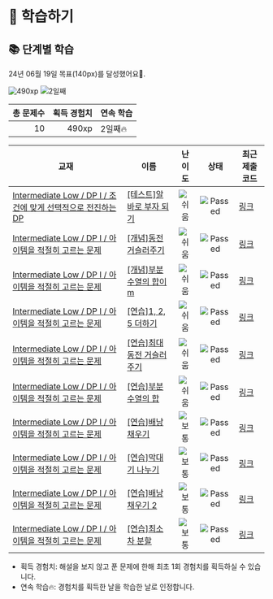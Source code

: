 # 📖 학습하기

## 📚 단계별 학습
24년 06월 19일 목표(140px)를 달성했어요🥳.

![490xp](https://img.shields.io/badge/EXP-490xp-%235cb85c.svg?for-the-badge)
![2일째](https://img.shields.io/badge/연속학습-2일째-%23E34F26.svg?for-the-badge)

|총 문제수|획득 경험치|연속 학습|
|---:|---:|---|
10|490xp|2일째🔥|

|교재|이름|난이도|상태|최근 제출 코드|
|---|---|:---:|:---:|---|
|[Intermediate Low / DP I / 조건에 맞게 선택적으로 전진하는 DP](https://www.codetree.ai/missions?missionId=2)|[[테스트]알바로 부자 되기](https://www.codetree.ai/missions/2/problems/being-rich-by-working-part-time)|![쉬움][easy]|![Passed][passed]|[링크](https://github.com/inshining/codetree-TILs/blob/main/240619/%EC%95%8C%EB%B0%94%EB%A1%9C%20%EB%B6%80%EC%9E%90%20%EB%90%98%EA%B8%B0/being-rich-by-working-part-time.py)|
|[Intermediate Low / DP I / 아이템을 적절히 고르는 문제](https://www.codetree.ai/missions?missionId=2)|[[개념]동전 거슬러주기](https://www.codetree.ai/missions/2/problems/coin-change)|![쉬움][easy]|![Passed][passed]|[링크](https://github.com/inshining/codetree-TILs/blob/main/240619/%EB%8F%99%EC%A0%84%20%EA%B1%B0%EC%8A%AC%EB%9F%AC%EC%A3%BC%EA%B8%B0/coin-change.py)|
|[Intermediate Low / DP I / 아이템을 적절히 고르는 문제](https://www.codetree.ai/missions?missionId=2)|[[개념]부분 수열의 합이 m](https://www.codetree.ai/missions/2/problems/the-sum-of-the-subsequences-is-m)|![쉬움][easy]|![Passed][passed]|[링크](https://github.com/inshining/codetree-TILs/blob/main/240619/%EB%B6%80%EB%B6%84%20%EC%88%98%EC%97%B4%EC%9D%98%20%ED%95%A9%EC%9D%B4%20m/the-sum-of-the-subsequences-is-m.py)|
|[Intermediate Low / DP I / 아이템을 적절히 고르는 문제](https://www.codetree.ai/missions?missionId=2)|[[연습]1, 2, 5 더하기](https://www.codetree.ai/missions/2/problems/1-2-5-plus)|![쉬움][easy]|![Passed][passed]|[링크](https://github.com/inshining/codetree-TILs/blob/main/240619/1%2C%202%2C%205%20%EB%8D%94%ED%95%98%EA%B8%B0/1-2-5-plus.py)|
|[Intermediate Low / DP I / 아이템을 적절히 고르는 문제](https://www.codetree.ai/missions?missionId=2)|[[연습]최대 동전 거슬러주기](https://www.codetree.ai/missions/2/problems/max-coin-change)|![쉬움][easy]|![Passed][passed]|[링크](https://github.com/inshining/codetree-TILs/blob/main/240619/%EC%B5%9C%EB%8C%80%20%EB%8F%99%EC%A0%84%20%EA%B1%B0%EC%8A%AC%EB%9F%AC%EC%A3%BC%EA%B8%B0/max-coin-change.py)|
|[Intermediate Low / DP I / 아이템을 적절히 고르는 문제](https://www.codetree.ai/missions?missionId=2)|[[연습]부분 수열의 합](https://www.codetree.ai/missions/2/problems/the-sum-of-the-subsequences)|![쉬움][easy]|![Passed][passed]|[링크](https://github.com/inshining/codetree-TILs/blob/main/240619/%EB%B6%80%EB%B6%84%20%EC%88%98%EC%97%B4%EC%9D%98%20%ED%95%A9/the-sum-of-the-subsequences.py)|
|[Intermediate Low / DP I / 아이템을 적절히 고르는 문제](https://www.codetree.ai/missions?missionId=2)|[[연습]배낭 채우기](https://www.codetree.ai/missions/2/problems/knapsack)|![보통][medium]|![Passed][passed]|[링크](https://github.com/inshining/codetree-TILs/blob/main/240619/%EB%B0%B0%EB%82%AD%20%EC%B1%84%EC%9A%B0%EA%B8%B0/knapsack.py)|
|[Intermediate Low / DP I / 아이템을 적절히 고르는 문제](https://www.codetree.ai/missions?missionId=2)|[[연습]막대기 나누기](https://www.codetree.ai/missions/2/problems/rod-cutting)|![보통][medium]|![Passed][passed]|[링크](https://github.com/inshining/codetree-TILs/blob/main/240619/%EB%A7%89%EB%8C%80%EA%B8%B0%20%EB%82%98%EB%88%84%EA%B8%B0/rod-cutting.py)|
|[Intermediate Low / DP I / 아이템을 적절히 고르는 문제](https://www.codetree.ai/missions?missionId=2)|[[연습]배낭 채우기 2](https://www.codetree.ai/missions/2/problems/knapsack-2)|![보통][medium]|![Passed][passed]|[링크](https://github.com/inshining/codetree-TILs/blob/main/240619/%EB%B0%B0%EB%82%AD%20%EC%B1%84%EC%9A%B0%EA%B8%B0%202/knapsack-2.py)|
|[Intermediate Low / DP I / 아이템을 적절히 고르는 문제](https://www.codetree.ai/missions?missionId=2)|[[연습]최소 차 분할](https://www.codetree.ai/missions/2/problems/minimum-diff-partition)|![보통][medium]|![Passed][passed]|[링크](https://github.com/inshining/codetree-TILs/blob/main/240619/%EC%B5%9C%EC%86%8C%20%EC%B0%A8%20%EB%B6%84%ED%95%A0/minimum-diff-partition.py)|


* 획득 경험치: 해설을 보지 않고 푼 문제에 한해 최초 1회 경험치를 획득하실 수 있습니다.
* 연속 학습🔥: 경험치를 획득한 날을 학습한 날로 인정합니다.










[b5]: https://img.shields.io/badge/Bronze_5-%235D3E31.svg
[b4]: https://img.shields.io/badge/Bronze_4-%235D3E31.svg
[b3]: https://img.shields.io/badge/Bronze_3-%235D3E31.svg
[b2]: https://img.shields.io/badge/Bronze_2-%235D3E31.svg
[b1]: https://img.shields.io/badge/Bronze_1-%235D3E31.svg
[s5]: https://img.shields.io/badge/Silver_5-%23394960.svg
[s4]: https://img.shields.io/badge/Silver_4-%23394960.svg
[s3]: https://img.shields.io/badge/Silver_3-%23394960.svg
[s2]: https://img.shields.io/badge/Silver_2-%23394960.svg
[s1]: https://img.shields.io/badge/Silver_1-%23394960.svg
[g5]: https://img.shields.io/badge/Gold_5-%23FFC433.svg
[g4]: https://img.shields.io/badge/Gold_4-%23FFC433.svg
[g3]: https://img.shields.io/badge/Gold_3-%23FFC433.svg
[g2]: https://img.shields.io/badge/Gold_2-%23FFC433.svg
[g1]: https://img.shields.io/badge/Gold_1-%23FFC433.svg
[p5]: https://img.shields.io/badge/Platinum_5-%2376DDD8.svg
[p4]: https://img.shields.io/badge/Platinum_4-%2376DDD8.svg
[p3]: https://img.shields.io/badge/Platinum_3-%2376DDD8.svg
[p2]: https://img.shields.io/badge/Platinum_2-%2376DDD8.svg
[p1]: https://img.shields.io/badge/Platinum_1-%2376DDD8.svg
[passed]: https://img.shields.io/badge/Passed-%23009D27.svg
[failed]: https://img.shields.io/badge/Failed-%23D24D57.svg
[easy]: https://img.shields.io/badge/쉬움-%235cb85c.svg?for-the-badge
[medium]: https://img.shields.io/badge/보통-%23FFC433.svg?for-the-badge
[hard]: https://img.shields.io/badge/어려움-%23D24D57.svg?for-the-badge